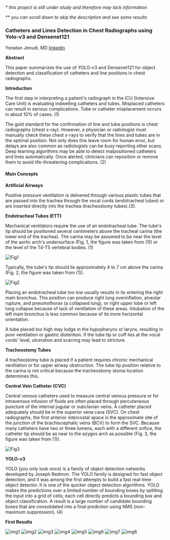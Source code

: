 _* this project is still under study and therefore may lack information_

_** you can scroll down to skip the description and see some results_

### Catheters and Lines Detection in Chest Radiographs using Yolo-v3 and Densenet121

Yonatan Jenudi, MD [linkedin](linkedin.com/in/yjenudi)

**Abstract**

This paper summarizes the use of YOLO-v3 and Densenet121 for object detection and classification of catheters and line positions in chest radiographs.

**Introduction**

The first step in interpreting a patient's radiograph in the ICU (Intensive Care Unit) is evaluating indwelling catheters and tubes. Misplaced catheters can result in serious complications. Tube or catheter misplacement occurs in about 10% of cases. (1)

The gold standard for the confirmation of line and tube positions is chest radiographs (chest x-ray). However, a physician or radiologist must manually check these chest x-rays to verify that the lines and tubes are in the optimal position. Not only does this leave room for human error, but delays are also common as radiologists can be busy reporting other scans. Deep learning algorithms may be able to detect malpositioned catheters and lines automatically. Once alerted, clinicians can reposition or remove them to avoid life-threatening complications. (2)

#### Main Concepts

**Artificial Airways**

Positive pressure ventilation is delivered through various plastic tubes that are passed into the trachea through the vocal cords (endotracheal tubes) or are inserted directly into the trachea (tracheostomy tubes).(3).

**Endotracheal Tubes (ETT)**

Mechanical ventilators require the use of an endotracheal tube. The tube's tip should be positioned several centimeters above the tracheal carina (the lower end of the trachea). The carina may be assumed to be near the level of the aortic arch's undersurface (Fig. 1, the figure was taken from (1)) or the level of the T4-T5 vertebral bodies. (1)

![Fig1](images/img1.jpg)

Typically, the tube's tip should lie approximately 4 to 7 cm above the carina (Fig. 2, the figure was taken from (1)).

![Fig2](images/img2.jpg)

Placing an endotracheal tube too low usually results in its entering the right main bronchus. This position can produce right lung overinflation, alveolar rupture, and pneumothorax (a collapsed lung), or right upper lobe or left lung collapse because of lack of ventilation of these areas. Intubation of the left main bronchus is less common because of its more horizontal orientation.

A tube placed too high may lodge in the hypopharynx or larynx, resulting in poor ventilation or gastric distention. If the tube tip or cuff lies at the vocal cords' level, ulceration and scarring may lead to stricture.

**Tracheostomy Tubes**

A tracheostomy tube is placed if a patient requires chronic mechanical ventilation or for upper airway obstruction. The tube tip position relative to the carina is not critical because the tracheostomy stoma location determines this. 

**Central Vein Catheter (CVC)**

Central venous catheters used to measure central venous pressure or for intravenous infusion of fluids are often placed through percutaneous puncture of the internal jugular or subclavian veins. A catheter placed adequately should be in the superior vena cava (SVC). On chest radiographs, the first anterior intercostal space is the approximate site of the junction of the brachiocephalic veins (BCV) to form the SVC. Because many catheters have two or three lumens, each with a different orifice, the catheter tip should be as near to the azygos arch as possible (Fig. 3, the figure was taken from (1)).

![Fig3](images/img3.jpg)

**YOLO-v3**

YOLO (you only look once) is a family of object detection networks developed by Joseph Redmon. The YOLO family is designed for fast object detection, and it was among the first attempts to build a fast real-time object detector. It is one of the quicker object detection algorithms. YOLO makes the predictions over a limited number of bounding boxes by splitting the input into a grid of cells; each cell directly predicts a bounding box and object classification. A result is a large number of candidate bounding boxes that are consolidated into a final prediction using NMS (non-maximum suppression). (4)





**First Results**

![img1](images/result1.png)
![img2](images/result2.png)
![img3](images/result3.png)
![img4](images/result4.png)
![img5](images/result5.png)
![img6](images/result6.png)
![img7](images/result7.png)
![img8](images/result8.png)







